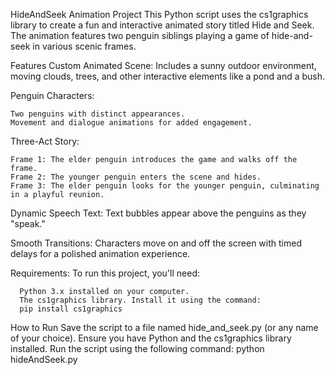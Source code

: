 HideAndSeek Animation Project
  This Python script uses the cs1graphics library to create a fun and interactive animated story titled Hide and Seek. The animation features two penguin siblings playing a game of hide-and-seek in various scenic frames.

Features
  Custom Animated Scene:
    Includes a sunny outdoor environment, moving clouds, trees, and other interactive elements like a pond and a bush.

  Penguin Characters:

    Two penguins with distinct appearances.
    Movement and dialogue animations for added engagement.
  Three-Act Story:

    Frame 1: The elder penguin introduces the game and walks off the frame.
    Frame 2: The younger penguin enters the scene and hides.
    Frame 3: The elder penguin looks for the younger penguin, culminating in a playful reunion.
  Dynamic Speech Text:
    Text bubbles appear above the penguins as they "speak."

  Smooth Transitions:
    Characters move on and off the screen with timed delays for a polished animation experience.

  Requirements:
    To run this project, you'll need:

      Python 3.x installed on your computer.
      The cs1graphics library. Install it using the command:
      pip install cs1graphics

  How to Run
    Save the script to a file named hide_and_seek.py (or any name of your choice).
    Ensure you have Python and the cs1graphics library installed.
    Run the script using the following command: 
    python hideAndSeek.py
    
